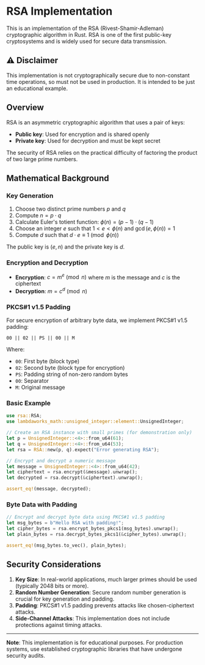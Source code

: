 # RSA Implementation

This is an implementation of the RSA (Rivest-Shamir-Adleman) cryptographic algorithm in Rust. RSA is one of the first public-key cryptosystems and is widely used for secure data transmission.


## ⚠️ Disclaimer
This implementation is not cryptographically secure due to non-constant time operations, so must not be used in production. It is intended to be just an educational example.

## Overview

RSA is an asymmetric cryptographic algorithm that uses a pair of keys:
- **Public key**: Used for encryption and is shared openly
- **Private key**: Used for decryption and must be kept secret

The security of RSA relies on the practical difficulty of factoring the product of two large prime numbers.

## Mathematical Background

### Key Generation

1. Choose two distinct prime numbers $p$ and $q$
2. Compute $n = p \cdot q$
3. Calculate Euler's totient function: $\phi(n) = (p-1) \cdot (q-1)$
4. Choose an integer $e$ such that $1 < e < \phi(n)$ and $\gcd(e, \phi(n)) = 1$
5. Compute $d$ such that $d \cdot e \equiv 1 \pmod{\phi(n)}$

The public key is $(e, n)$ and the private key is $d$.

### Encryption and Decryption

- **Encryption**: $c = m^e \pmod{n}$ where $m$ is the message and $c$ is the ciphertext
- **Decryption**: $m = c^d \pmod{n}$

### PKCS#1 v1.5 Padding

For secure encryption of arbitrary byte data, we implement PKCS#1 v1.5 padding:

```
00 || 02 || PS || 00 || M
```

Where:
- `00`: First byte (block type)
- `02`: Second byte (block type for encryption)
- `PS`: Padding string of non-zero random bytes
- `00`: Separator
- `M`: Original message



### Basic  Example

```rust
use rsa::RSA;
use lambdaworks_math::unsigned_integer::element::UnsignedInteger;

// Create an RSA instance with small primes (for demonstration only)
let p = UnsignedInteger::<4>::from_u64(61);
let q = UnsignedInteger::<4>::from_u64(53);
let rsa = RSA::new(p, q).expect("Error generating RSA");

// Encrypt and decrypt a numeric message
let message = UnsignedInteger::<4>::from_u64(42);
let ciphertext = rsa.encrypt(&message).unwrap();
let decrypted = rsa.decrypt(&ciphertext).unwrap();

assert_eq!(message, decrypted);
```

### Byte Data with Padding

```rust
// Encrypt and decrypt byte data using PKCS#1 v1.5 padding
let msg_bytes = b"Hello RSA with padding!";
let cipher_bytes = rsa.encrypt_bytes_pkcs1(msg_bytes).unwrap();
let plain_bytes = rsa.decrypt_bytes_pkcs1(&cipher_bytes).unwrap();

assert_eq!(msg_bytes.to_vec(), plain_bytes);
```

## Security Considerations

1. **Key Size**: In real-world applications, much larger primes should be used (typically 2048 bits or more).
2. **Random Number Generation**: Secure random number generation is crucial for key generation and padding.
3. **Padding**: PKCS#1 v1.5 padding prevents attacks like chosen-ciphertext attacks.
4. **Side-Channel Attacks**: This implementation does not include protections against timing attacks.


---

**Note**: This implementation is for educational purposes. For production systems, use established cryptographic libraries that have undergone security audits.
